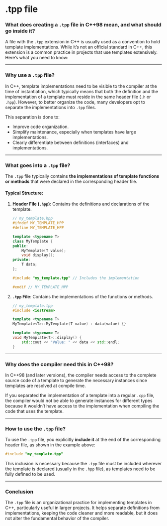 # .tpp file

### **What does creating a `.tpp` file in C++98 mean, and what should go inside it?**

A file with the `.tpp` extension in C++ is usually used as a convention to hold template implementations. While it’s not an official standard in C++, this extension is a common practice in projects that use templates extensively. Here’s what you need to know:

---

### **Why use a `.tpp` file?**
In C++, template implementations need to be visible to the compiler at the time of instantiation, which typically means that both the definition and the implementation of a template must reside in the same header file (`.h` or `.hpp`). However, to better organize the code, many developers opt to separate the implementations into `.tpp` files.

This separation is done to:
- Improve code organization.
- Simplify maintenance, especially when templates have large implementations.
- Clearly differentiate between definitions (interfaces) and implementations.

---

### **What goes into a `.tpp` file?**
The `.tpp` file typically contains **the implementations of template functions or methods** that were declared in the corresponding header file.

#### Typical Structure:

1. **Header File (`.hpp`)**:
   Contains the definitions and declarations of the template.
   ```cpp
   // my_template.hpp
   #ifndef MY_TEMPLATE_HPP
   #define MY_TEMPLATE_HPP

   template <typename T>
   class MyTemplate {
   public:
       MyTemplate(T value);
       void display();
   private:
       T data;
   };

   #include "my_template.tpp" // Includes the implementation

   #endif // MY_TEMPLATE_HPP
   ```

2. **`.tpp` File**:
   Contains the implementations of the functions or methods.
   ```cpp
   // my_template.tpp
   #include <iostream>

   template <typename T>
   MyTemplate<T>::MyTemplate(T value) : data(value) {}

   template <typename T>
   void MyTemplate<T>::display() {
       std::cout << "Value: " << data << std::endl;
   }
   ```

---

### **Why does the compiler need this in C++98?**
In C++98 (and later versions), the compiler needs access to the complete source code of a template to generate the necessary instances since templates are resolved at compile time.

If you separated the implementation of a template into a regular `.cpp` file, the compiler would not be able to generate instances for different types because it wouldn’t have access to the implementation when compiling the code that uses the template.

---

### **How to use the `.tpp` file?**
To use the `.tpp` file, you explicitly **include it** at the end of the corresponding header file, as shown in the example above:
```cpp
#include "my_template.tpp"
```

This inclusion is necessary because the `.tpp` file must be included wherever the template is declared (usually in the `.hpp` file), as templates need to be fully defined to be used.

---

### **Conclusion**
The `.tpp` file is an organizational practice for implementing templates in C++, particularly useful in larger projects. It helps separate definitions from implementations, keeping the code cleaner and more readable, but it does not alter the fundamental behavior of the compiler.

